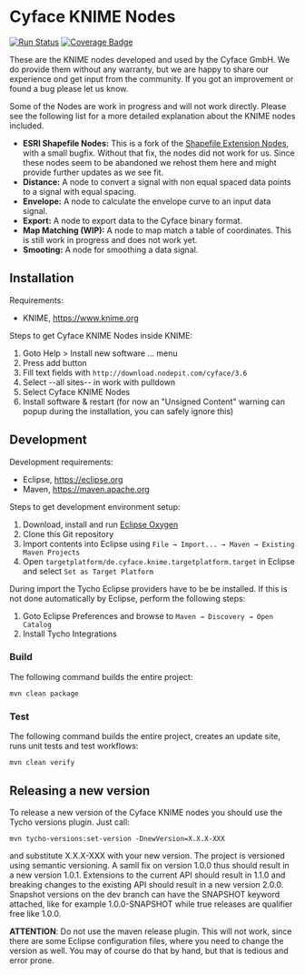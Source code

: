 Cyface KNIME Nodes
==================

[![Run Status](https://api.shippable.com/projects/5b22529108daf207007b4520/badge?branch=master)](https://app.shippable.com/github/cyface-de/knime-nodes)
[![Coverage Badge](https://api.shippable.com/projects/5b22529108daf207007b4520/coverageBadge?branch=master)](https://app.shippable.com/github/cyface-de/knime-nodes)

These are the KNIME nodes developed and used by the Cyface GmbH. We do provide them without any warranty, but we are happy to share our experience ond get input from the community. If you got an improvement or found a bug please let us know.

Some of the Nodes are work in progress and will not work directly. Please see the following list for a more detailed explanation about the KNIME nodes included.

- **ESRI Shapefile Nodes:** This is a fork of the [Shapefile Extension Nodes](https://www.knime.com/shapefile-extension), with a small bugfix. Without that fix, the nodes did not work for us. Since these nodes seem to be abandoned we rehost them here and might provide further updates as we see fit.
- **Distance:** A node to convert a signal with non equal spaced data points to a signal with equal spacing.
- **Envelope:** A node to calculate the envelope curve to an input data signal.
- **Export:** A node to export data to the Cyface binary format.
- **Map Matching (WIP):** A node to map match a table of coordinates. This is still work in progress and does not work yet.
- **Smooting:** A node for smoothing a data signal.

Installation 
------------

Requirements:
 
* KNIME, https://www.knime.org 

Steps to get Cyface KNIME Nodes inside KNIME: 

1. Goto Help > Install new software ... menu 
2. Press add button 
3. Fill text fields with `http://download.nodepit.com/cyface/3.6` 
4. Select --all sites-- in work with pulldown 
5. Select Cyface KNIME Nodes 
6. Install software & restart (for now an "Unsigned Content" warning can popup during the installation, you can safely ignore this) 

Development 
-----------

Development requirements:
 
* Eclipse, https://eclipse.org 
* Maven, https://maven.apache.org 

Steps to get development environment setup: 

1. Download, install and run [Eclipse Oxygen](http://www.eclipse.org/downloads/packages/eclipse-ide-java-developers/oxygenr) 
2. Clone this Git repository 
3. Import contents into Eclipse using `File → Import... → Maven → Existing Maven Projects` 
4. Open `targetplatform/de.cyface.knime.targetplatform.target` in Eclipse and select `Set as Target Platform` 

During import the Tycho Eclipse providers have to be be installed. If this is not done automatically by Eclipse, perform the following steps: 

1. Goto Eclipse Preferences and browse to `Maven → Discovery → Open Catalog` 
2. Install Tycho Integrations 

### Build 

The following command builds the entire project: 

``` mvn clean package ``` 

### Test 

The following command builds the entire project, creates an update site, runs unit tests and test workflows: 

``` mvn clean verify ```

Releasing a new version
-----------------------

To release a new version of the Cyface KNIME nodes you should use the Tycho versions plugin. Just call:

    mvn tycho-versions:set-version -DnewVersion=X.X.X-XXX

and substitute X.X.X-XXX with your new version. The project is versioned using semantic versioning. A samll fix on version 1.0.0 thus should result in a new version 1.0.1. Extensions to the current API should result in 1.1.0 and breaking changes to the existing API should result in a new version 2.0.0. Snapshot versions on the dev branch can have the SNAPSHOT keyword attached, like for example 1.0.0-SNAPSHOT while true releases are qualifier free like 1.0.0.

**ATTENTION**: Do not use the maven release plugin. This will not work, since there are some Eclipse configuration files, where you need to change the version as well. You may of course do that by hand, but that is tedious and error prone.
